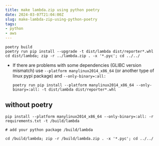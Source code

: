 ```yaml
---
title: make lambda.zip using python poetry
date: 2024-03-07T21:04:00Z
slug: make-lambda-zip-using-python-poetry
tags:
- python
- aws
---
```


```
poetry build
poetry run pip install --upgrade -t dist/lambda dist/reporter*.whl
cd dist/lambda; zip -r ../lambda.zip . -x '*.pyc'; cd ../../
``` 


- If there are problems with some dependencies (GLIBC version mismatch) use
  `--platform manylinux2014_x86_64` (or another type of linux pypi package) and
  `--only-binary=:all:`

  ```
  poetry run pip install --platform manylinux2014_x86_64 --only-binary=:all: -t dist/lambda dist/reporter*.whl

  ```

## without poetry
```
pip install --platform manylinux2014_x86_64 --only-binary=:all: -r requirements.txt -t /build/lambda

# add your python package /build/lambda

cd /build/lambda; zip -r /build/lambda.zip . -x '*.pyc'; cd ../../

```
